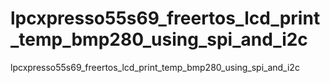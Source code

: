 # lpcxpresso55s69_freertos_lcd_print_temp_bmp280_using_spi_and_i2c
lpcxpresso55s69_freertos_lcd_print_temp_bmp280_using_spi_and_i2c
